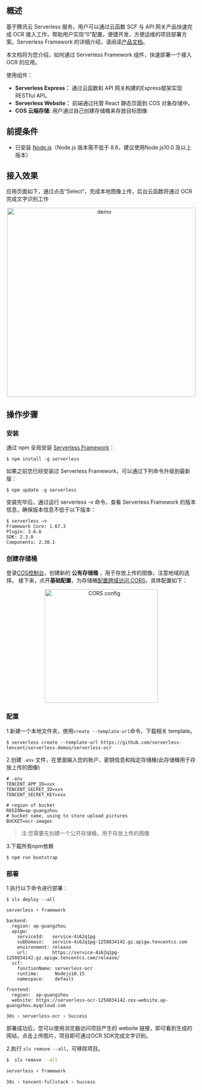 ## 概述
基于腾讯云 Serverless 服务，用户可以通过云函数 SCF 与 API 网关产品快速完成 OCR 接入工作，帮助用户实现“0”配置，便捷开发，方便运维的项目部署方案。Serverless Framework 的详细介绍，请阅读[产品文档](https://cloud.tencent.com/document/product/1154)。

本文档将为您介绍，如何通过 Serverless Framework 组件，快速部署一个接入 OCR 的应用。

使用组件：

- **Serverless Express：** 通过云函数和 API 网关构建的Express框架实现 RESTful API。
- **Serverless Website：** 前端通过托管 React 静态页面到 COS 对象存储中。
- **COS 云端存储:** 用户通过自己创建存储桶来存放目标图像

## 前提条件

- 已安装 [Node.js](https://nodejs.org/en/)（Node.js 版本需不低于 8.6，建议使用Node.js10.0 及以上版本）

## 接入效果
应用页面如下，通过点击“Select“，完成本地图像上传，后台云函数将通过 OCR 完成文字识别工作

<center>
<img src="https://my-bucket-1258834142.cos.ap-guangzhou.myqcloud.com/demo.png" alt="demo" width="500">
</center>

## 操作步骤

### 安装

通过 npm 全局安装 [Serverless Framework](https://github.com/serverless/serverless)：

```shell
$ npm install -g serverless
```

如果之前您已经安装过 Serverless Framework，可以通过下列命令升级到最新版：

```shell
$ npm update -g serverless
```

安装完毕后，通过运行 serverless -v 命令，查看 Serverless Framework 的版本信息，确保版本信息不低于以下版本：

```shell
$ serverless –v
Framework Core: 1.67.3
Plugin: 3.6.6
SDK: 2.3.0
Components: 2.30.1
```

### 创建存储桶
登录[COS控制台](https://console.cloud.tencent.com/cos5)，创建新的 **公有存储桶** ，用于存放上传的图像，注意地域的选择。
接下来，点开**基础配置**，为存储桶[配置跨域访问 CORS](https://cloud.tencent.com/document/product/436/13318)，具体配置如下：

<center>
<img src="https://static-yugasun-com-1251556596.file.myqcloud.com/sls/cos-cors-setup.png" alt="CORS config" width="300">
</center>

### 配置

1.新建一个本地文件夹，使用`create --template-url`命令，下载相关 template。

```console
$ serverless create --template-url https://github.com/serverless-tencent/serverless-demos/serverless-ocr
```

2.创建 `.env` 文件，在里面输入您的账户、密钥信息和指定存储桶(此存储桶用于存放上传的图像)

```
# .env
TENCENT_APP_ID=xxx
TENCENT_SECRET_ID=xxx
TENCENT_SECRET_KEY=xxx

# region of bucket
REGION=ap-guangzhou
# bucket name, using to store upload pictures
BUCKET=ocr-images
```
> 注:您需要先创建一个公开存储桶，用于存放上传的图像

3.下载所有npm依赖

```console
$ npm run bootstrap
```

### 部署

1.执行以下命令进行部署：

```console
$ sls deploy --all

serverless ⚡ framework

backend: 
  region: ap-guangzhou
  apigw: 
    serviceId:   service-4i62q1pg
    subDomain:   service-4i62q1pg-1258834142.gz.apigw.tencentcs.com
    environment: release
    url:         https://service-4i62q1pg-1258834142.gz.apigw.tencentcs.com/release/
  scf: 
    functionName: serverless-ocr
    runtime:      Nodejs10.15
    namespace:    default

frontend: 
  region:  ap-guangzhou
  website: https://serverless-ocr-1258834142.cos-website.ap-guangzhou.myqcloud.com

38s › serverless-ocr › Success

```

部署成功后，您可以使用浏览器访问项目产生的 website 链接，即可看到生成的网站，点击上传图片，项目即可通过OCR SDK完成文字识别。


2.执行 `sls remove --all`，可移除项目。

```bash
$  sls remove --all

serverless ⚡ framework

38s › tencent-fullstack › Success
```
